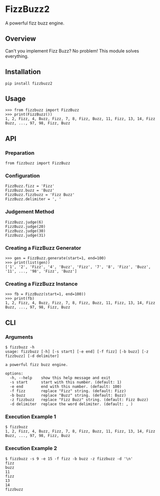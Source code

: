 # FizzBuzz2
A powerful fizz buzz engine.

## Overview
Can't you implement Fizz Buzz? No problem! This module solves everything.

## Installation
```
pip install fizzbuzz2
```

## Usage
```
>>> from fizzbuzz import FizzBuzz
>>> print(FizzBuzz())
1, 2, Fizz, 4, Buzz, Fizz, 7, 8, Fizz, Buzz, 11, Fizz, 13, 14, Fizz Buzz, ..., 97, 98, Fizz, Buzz
```

## API
### Preparation
```
from fizzbuzz import FizzBuzz
```
### Configuration
```
FizzBuzz.fizz = 'Fizz'
FizzBuzz.buzz = 'Buzz'
FizzBuzz.fizzbuzz = 'Fizz Buzz'
FizzBuzz.delimiter = ', '
```
### Judgement Method
```
FizzBuzz.judge(6)
FizzBuzz.judge(20)
FizzBuzz.judge(30)
FizzBuzz.judge(31)
```
### Creating a FizzBuzz Generator
```
>>> gen = FizzBuzz.generate(start=1, end=100)
>>> print(list(gen))
['1', '2', 'Fizz', '4', 'Buzz', 'Fizz', '7', '8', 'Fizz', 'Buzz', '11', ..., '98', 'Fizz', 'Buzz']
```
### Creating a FizzBuzz Instance
```
>>> fb = FizzBuzz(start=1, end=100))
>>> print(fb)
1, 2, Fizz, 4, Buzz, Fizz, 7, 8, Fizz, Buzz, 11, Fizz, 13, 14, Fizz Buzz, ..., 97, 98, Fizz, Buzz
```

## CLI
### Arguments
```
$ fizzbuzz -h
usage: fizzbuzz [-h] [-s start] [-e end] [-f fizz] [-b buzz] [-z fizzbuzz] [-d delimiter]

a powerful fizz buzz engine.

options:
  -h, --help    show this help message and exit
  -s start      start with this number. (default: 1)
  -e end        end with this number. (default: 100)
  -f fizz       replace "Fizz" string. (default: Fizz)
  -b buzz       replace "Buzz" string. (default: Buzz)
  -z fizzbuzz   replace "Fizz Buzz" string. (default: Fizz Buzz)
  -d delimiter  replace the word delimiter. (default: , )
```
### Execution Example 1
```
$ fizzbuzz
1, 2, Fizz, 4, Buzz, Fizz, 7, 8, Fizz, Buzz, 11, Fizz, 13, 14, Fizz Buzz, ..., 97, 98, Fizz, Buzz
```
### Execution Example 2
```
$ fizzbuzz -s 9 -e 15 -f fizz -b buzz -z fizzbuzz -d '\n'
fizz
buzz
11
fizz
13
14
fizzbuzz
```
